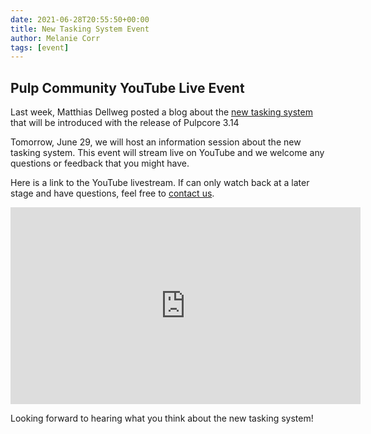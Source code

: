 ```yaml
---
date: 2021-06-28T20:55:50+00:00
title: New Tasking System Event
author: Melanie Corr
tags: [event]
---
```

<!-- more -->
## Pulp Community YouTube Live Event

Last week, Matthias Dellweg posted a blog about the [new tasking system](https://pulpproject.org/2021/06/21/a-new-tale/) that will be introduced with the release of Pulpcore 3.14

Tomorrow, June 29, we will host an information session about the new tasking system. This event will stream live on YouTube and we welcome any questions or feedback that you might have.

Here is a link to the YouTube livestream. If can only watch back at a later stage and have questions, feel free to [contact us](/chat-to-us/).

<iframe width="560" height="315" src="https://www.youtube.com/embed/YWKw4RYluPM" title="YouTube video player" frameborder="0" allow="accelerometer; autoplay; clipboard-write; encrypted-media; gyroscope; picture-in-picture" allowfullscreen></iframe>

Looking forward to hearing what you think about the new tasking system!
